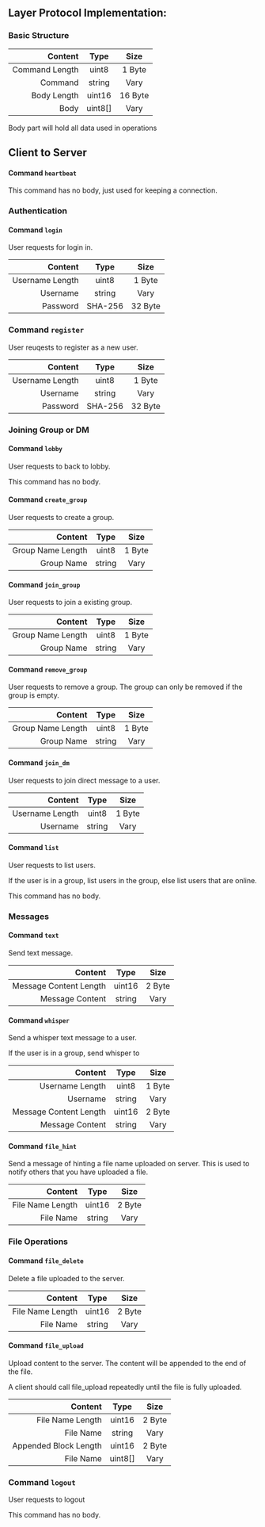## Layer Protocol Implementation:

### Basic Structure

| Content | Type | Size |
| ------: | :--: | :--: |
| Command Length | uint8 | 1 Byte |
| Command | string | Vary |
| Body Length | uint16 | 16 Byte |
| Body | uint8[] | Vary |

Body part will hold all data used in operations

## Client to Server

#### Command `heartbeat`
This command has no body, just used for keeping a connection.

### Authentication
#### Command `login`
User requests for login in.

| Content | Type | Size |
| ------: | :--: | :--: |
| Username Length | uint8 | 1 Byte |
| Username | string | Vary |
| Password | SHA-256 | 32 Byte |

### Command `register`
User reuqests to register as a new user.

| Content | Type | Size |
| ------: | :--: | :--: |
| Username Length | uint8 | 1 Byte |
| Username | string | Vary |
| Password | SHA-256 | 32 Byte |

### Joining Group or DM
#### Command `lobby`
User requests to back to lobby.

This command has no body.

#### Command `create_group`
User requests to create a group.

| Content | Type | Size |
| ------: | :--: | :--: |
| Group Name Length | uint8 | 1 Byte |
| Group Name | string | Vary |

#### Command `join_group`
User requests to join a existing group.

| Content | Type | Size |
| ------: | :--: | :--: |
| Group Name Length | uint8 | 1 Byte |
| Group Name | string | Vary |

#### Command `remove_group`
User requests to remove a group. The group can only be removed if the group is empty.

| Content | Type | Size |
| ------: | :--: | :--: |
| Group Name Length | uint8 | 1 Byte |
| Group Name | string | Vary |

#### Command `join_dm`
User requests to join direct message to a user.

| Content | Type | Size |
| ------: | :--: | :--: |
| Username Length | uint8 | 1 Byte |
| Username | string | Vary |

#### Command `list`
User requests to list users.

If the user is in a group, list users in the group, else list users that are online.

This command has no body.

### Messages
#### Command `text`
Send text message.

| Content | Type | Size |
| ------: | :--: | :--: |
| Message Content Length | uint16 | 2 Byte |
| Message Content | string | Vary |

#### Command `whisper`
Send a whisper text message to a user.

If the user is in a group, send whisper to 

| Content | Type | Size |
| ------: | :--: | :--: |
| Username Length | uint8 | 1 Byte |
| Username | string | Vary |
| Message Content Length | uint16 | 2 Byte |
| Message Content | string | Vary |

#### Command `file_hint`
Send a message of hinting a file name uploaded on server. This is used to notify others that you have uploaded a file.

| Content | Type | Size |
| ------: | :--: | :--: |
| File Name Length | uint16 | 2 Byte |
| File Name | string | Vary |

### File Operations
#### Command `file_delete`
Delete a file uploaded to the server.

| Content | Type | Size |
| ------: | :--: | :--: |
| File Name Length | uint16 | 2 Byte |
| File Name | string | Vary |

#### Command `file_upload`
Upload content to the server. The content will be appended to the end of the file.

A client should call file_upload repeatedly until the file is fully uploaded.

| Content | Type | Size |
| ------: | :--: | :--: |
| File Name Length | uint16 | 2 Byte |
| File Name | string | Vary |
| Appended Block Length | uint16 | 2 Byte |
| File Name | uint8[] | Vary |

### Command `logout`
User requests to logout

This command has no body.